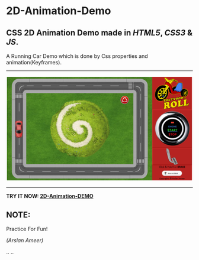 # 2D-Animation-Demo
## CSS 2D Animation Demo made in *HTML5*, *CSS3* & *JS*.

A Running Car Demo which is done by Css properties and animation(Keyframes).

----------
![](assets/images/animDemo.png)


----------
**TRY IT NOW:  [2D-Animation-DEMO](https://arslanameer.github.io/2D-Animation-Demo/)**

## NOTE:
  Practice For Fun!

_(Arslan Ameer)_

. . 
 
 . . 
 
 